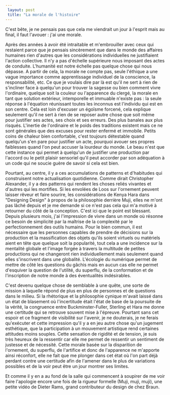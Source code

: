 ```yaml
---
 layout: post
 title: "La morale de l'histoire"
---
```


C'est bête, je ne pensais pas que cela me viendrait un jour à l'esprit mais au final, il faut l'avouer : j'ai une morale.

Après des années à avoir été intraitable et m'embrouiller avec ceux qui restaient parce que je pensais sincèrement que dans le monde des affaires humaines rien d'autres que les considérations individuelles ne justifiaient l'action collective. Il n'y a pas d'échelle supérieure nous imposant des actes de conduite. L'humanité est notre échelle pas quelque chose qui nous dépasse. A partir de cela, la morale ne compte pas, seule l'éthique a une vague importance comme apprentissage individuel de la conscience, la responsabilité, etc. Ce que je voulais dire par là est qu'il ne sert à rien de s'incliner face à quelqu'un pour trouver la sagesse ou bien comment vivre l'ordinaire, quelque soit la couleur ou l'apparence du clergé, la morale en tant que solution extérieur, intemporelle et immuable n'existe pas : la seule réponse à l'équation réunissant toutes les inconnus est l'individu qui est en son centre. Cela est loin d'excuser un égoïsme forcené, cela explique seulement qu'il ne sert à rien de se reposer autre chose que soit même pour justifier ses actes, ses choix et ses erreurs. Des plus banales aux plus risqués. L'inertie de l'ordinaire et le poids des traditions existent mais ce ne sont générales que des excuses pour rester enfermé et immobile. Petits coins de chaleur bien confortable, c'est toujours détestable quand quelqu'un s'en pare pour justifier un acte, pourquoi avouer ses propres faiblesses quand l'on peut accuser la lourdeur du monde. Le beau n'est que cette instance qui permet à quelqu'un de justifier une production par l'accord ou le petit plaisir sensoriel qu'il peut accorder par son adéquation à un code qui ne soucie guère de savoir si cela est bien.

Pourtant, au centre, il y a ces accumulations de patterns et d'habitudes qui construisent notre actualisation quotidienne. Comme dirait Christopher Alexander, il y a des patterns qui rendent les choses reliés vivantes et d'autres qui les mortifies. Si les envolées de Loos sur l'ornement peuvent laisser rêveur et faire sourire, les considérations de Kenya Hara dans "Designing Design" à propos de la philosophie derrière Muji, elles ne m'ont pas lâché depuis et je me demande si ce n'est pas cela qui m'a motivé à retourner du côté de la conception. C'est ici que le point est blessant. Depuis plusieurs mois, j'ai l'impression de vivre dans un monde où résonne ce besoin de simplicité par la maîtrise de la complexité par le perfectionnement des outils humains. Pour le bien commun, il est nécessaire que les personnes capables de prendre de décisions sur la production et la massification des objets qu'ils soient virtuels ou matériels aient en tête que quelque soit la popularité, tout cela a une incidence sur la mentalité globale et l'image forgée à travers la multitude de petites productions qui ne changeront rien individuellement mais seulement quand elles s'inscrivent dans une globalité. L'écologie du numérique permet de mettre de côté les questions du gâchis mais en aucun cas elle ne permet d'esquiver la question de l'utilité, du superflu, de la conformation et de l'inscription de notre monde à des éventualités indésirables.

C'est devenu quelque chose de semblable à une quête, une sorte de mission à laquelle répond de plus en plus de personnes et de questions dans le milieu. Si la rhétorique et la philosophie cynique m'avait laissé dans un état de blasement où l'incertitude était l'état de base de la poursuite de la vérité, la congruence entre Buckminster-Fuller, Sterling et Hara me donne une certitude qui se retrouve souvent mise à l'épreuve. Pourtant sans cet espoir et ce fragment de visibilité sur l'avenir, je ne douterais, je ne ferais qu'exécuter et cette impression qu'il y a en jeu autre chose qu'un jugement esthétique, que la participation à un mouvement artistique rend certaines attitudes moins souples. Cette sensation de rigidité et de tension, je suis très heureux de la ressentir car elle me permet de ressentir un sentiment de justesse et de nécessité. Cette morale basée sur la disparition de l'ornement, du superflu, de l'artifice et donc de l'apparence ne m'apporte ainsi réconfort, elle ne fait que me plonger dans cet état où l'on part déjà perdant contre une certitude afin de l'amener dans le plus de variations possibles et de la voir peut être un jour montrer ses limites.

Et comme il y en a au fond de la salle qui commencent à soupirer de me voir faire l'apologie encore une fois de la rigueur formelle (Muji, muji, muji), une petite vidéo de Dieter Rams, grand contributeur du design de chez Braun.

<object width="500" height="281"><param name="allowfullscreen" value="true" /><param name="allowscriptaccess" value="always" /><param name="movie" value="http://vimeo.com/moogaloop.swf?clip_id=1874188&amp;server=vimeo.com&amp;show_title=0&amp;show_byline=0&amp;show_portrait=0&amp;color=00ADEF&amp;fullscreen=1" /><embed src="http://vimeo.com/moogaloop.swf?clip_id=1874188&amp;server=vimeo.com&amp;show_title=0&amp;show_byline=0&amp;show_portrait=0&amp;color=00ADEF&amp;fullscreen=1" type="application/x-shockwave-flash" allowfullscreen="true" allowscriptaccess="always" width="500" height="281"></embed></object>
